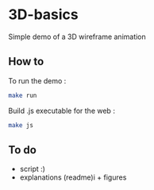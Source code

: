 # 3D-basics

Simple demo of a 3D wireframe animation

## How to

To run the demo :

```bash
make run
```

Build .js executable for the web :

```bash
make js
```

## To do

* script :)
* explanations (readme)i + figures
